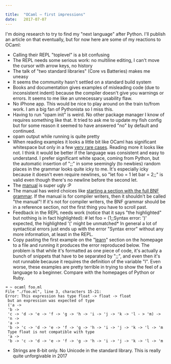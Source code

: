 ```yaml
---

title:	"OCaml — first impressions"
date:	2017-07-07
---
```


  I'm doing research to try to find my "next language" after Python. I'll publish an article on that eventually, but for now here are some of my reactions to OCaml:

* Calling their REPL "toplevel" is a bit confusing
* The REPL needs some serious work: no multiline editing, I can't move the cursor with arrow keys, no history
* The talk of "two standard libraries" (Core vs Batteries) makes me uneasy
* It seems the community hasn't settled on a standard build system
* Books and documentation gives examples of misleading code (due to inconsistent indent) because the compiler doesn't give you warnings or errors. It seems to me like an unnecessary usability flaw.
* No iPhone app. This would be nice to play around on the train to/from work. I am a big fan of Pythonista so I miss this.
* Having to run "opam init" is weird. No other package manager I know of requires something like that. It tried to ask me to update my fish config but for some reason it seemed to have answered "no" by default and continued.
* opam output while running is quite pretty
* When reading examples it looks a little bit like OCaml has significant whitespace but only in a few [very rare cases](https://ocaml.org/learn/tutorials/structure_of_ocaml_programs.html#Usingandomittingand). Reading more it looks like not. I think it would be better if the language was consistent and easy to understand. I prefer significant white space, coming from Python, but the automatic insertion of ";;" in some seemingly (to newbies) random places in the grammar looks quite icky to me. It's especially icky because it doesn't even require newlines, so "let foo = 1 let bar = 2;;" is valid even though there's no newline before the second let.
* The [manual](http://caml.inria.fr/pub/docs/manual-ocaml/language.html) is super ugly :P
* The manual has weird choices like [starting a section with the full BNF grammar](http://caml.inria.fr/pub/docs/manual-ocaml/expr.html). If the manual is for compiler writers, then it shouldn't be called "the manual"! If it's not for compiler writers, the BNF grammar should be in a reference section, not the first thing you have to scroll past.
* Feedback in the REPL needs work (notice that it says "the highlighted" but nothing is in fact highlighted):
\# let foo = (1;;Syntax error: ')' expected, the highlighted '(' might be unmatched* In general a lot of syntactical errors just ends up with the error "Syntax error" without any more information, at least in the REPL.
* Copy pasting the first example on the "[learn](https://ocaml.org/learn/)" section on the homepage to a file and running it produces the error reproduced below. The problem is that while it's formatted as one piece of code, it's actually a bunch of snippets that have to be separated by ";;", and even then it's not runnable because it requires the definition of the variable "l". Even worse, these examples are pretty terrible in trying to show the feel of a language to a beginner. Compare with the homepages of Python or Ruby.

```
➜ ~ ocaml foo.ml  
File "./foo.ml", line 3, characters 15-21:  
Error: This expression has type float -> float -> float  
 but an expression was expected of type  
 ('a ->  
 'b ->  
 'c -> 'd -> 'e -> 'f -> 'g -> 'h -> 'i -> 'j -> 'k -> 'l - > 'm) ->  
 'n ->  
 'a ->  
 'b -> 'c -> 'd -> 'e -> 'f -> 'g -> 'h -> 'i -> 'j -> 'k -> 'l -> 'm  
 Type float is not compatible with type  
 'a ->  
 'b -> 'c -> 'd -> 'e -> 'f -> 'g -> 'h -> 'i -> 'j -> 'k -> 'l -> 'm
```

* Strings are 8-bit only. No Unicode in the standard library. This is really quite unforgivable in 2017
